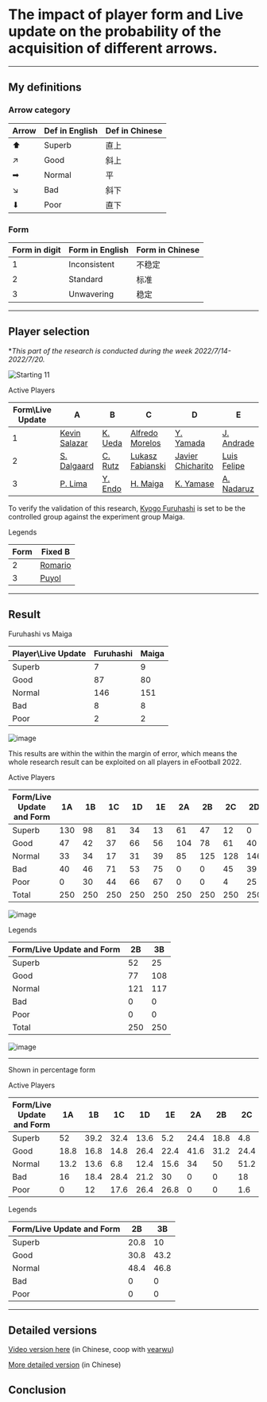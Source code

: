 # The impact of player form and Live update on the probability of the acquisition of different arrows.
---
## My definitions

### Arrow category

| Arrow | Def in English | Def in Chinese |
| --- | --- | --- |
| ⬆ | Superb | 直上 |
| ↗ | Good | 斜上 |
| ➡ | Normal | 平 |
| ↘ | Bad | 斜下 |
| ⬇ | Poor | 直下 |

### Form
| Form in digit | Form in English | Form in Chinese |
| --- | --- | --- |
| 1 | Inconsistent | 不稳定 |
| 2 | Standard | 标准 |
| 3 | Unwavering | 稳定 |

---
## Player selection
\**This part of the research is conducted during the week 2022/7/14-2022/7/20.*

![Starting 11](https://user-images.githubusercontent.com/80454689/187213997-39bec124-3ad3-454f-bafc-46fc6fdcc947.jpg)



Active Players

| Form\Live Update | A | B | C | D | E |
| --- | --- | --- | --- | --- | --- |
| 1 | [Kevin Salazar](https://www.pesmaster.com/k-salazar/efootball-2022/player/119970/) | [K. Ueda](https://www.pesmaster.com/k-ueda/efootball-2022/player/141646/) | [Alfredo Morelos](https://www.pesmaster.com/a-morelos/efootball-2022/player/70377602659067/) | [Y. Yamada](https://www.pesmaster.com/y-yamada/efootball-2022/player/128711/) | [J. Andrade](https://www.pesmaster.com/j-andrade/efootball-2022/player/142371/) |
| 2 | [S. Dalgaard](https://www.pesmaster.com/s-dalgaard/efootball-2022/player/148770/) | [C. Rutz](https://www.pesmaster.com/c-rutz/efootball-2022/player/153254/) | [Lukasz Fabianski](https://www.pesmaster.com/l-fabianski/efootball-2022/player/34437/) | [Javier Chicharito](https://www.pesmaster.com/chicharito/efootball-2022/player/53876338233036/) | [Luis Felipe](https://www.pesmaster.com/luis-felipe/efootball-2022/player/135457/) |
| 3 | [P. Lima](https://www.pesmaster.com/p-lima/efootball-2022/player/65238/) | [Y. Endo](https://www.pesmaster.com/y-endo/efootball-2022/player/53877143503098/) | [H. Maiga](https://www.pesmaster.com/h-maiga/efootball-2022/player/114690/) | [K. Yamase](https://www.pesmaster.com/k-yamase/efootball-2022/player/9/) | [A. Nadaruz](https://www.pesmaster.com/a-nadruz/efootball-2022/player/148016/) |

To verify the validation of this research, [Kyogo Furuhashi](https://www.pesmaster.com/k-furuhashi/efootball-2022/player/70379750153110/) is set to be the controlled group against the experiment group Maiga.


Legends

| Form | Fixed B |
| --- | --- |
| 2 | [Romario](https://www.pesmaster.com/romario/efootball-2022/player/17592186179023/) |
| 3 | [Puyol](https://www.pesmaster.com/puyol/efootball-2022/player/17592186179001/) |

---
## Result

Furuhashi vs Maiga

| Player\Live Update | Furuhashi | Maiga | 
| --- | --- | --- | 
| Superb | 7 | 9 | 
| Good | 87 | 80 | 
| Normal | 146 | 151 | 
| Bad | 8 | 8 | 
| Poor | 2 | 2 | 

![image](https://user-images.githubusercontent.com/80454689/187212158-4ece0c03-fe64-4f78-925f-e17508c86d47.png)


This results are within the within the margin of error, which means the whole research result can be exploited on all players in eFootball 2022.

Active Players


| Form/Live Update and Form	| 1A	| 1B	| 1C	| 1D	| 1E	| 2A	| 2B	| 2C	| 2D	| 2E	| 3A	| 3B	| 3C	| 3D	| 3E | 
| --- | --- | --- | --- | --- | --- | --- | --- | --- | --- | --- | --- | --- | --- | --- | --- |
| Superb	| 130	| 98	| 81	| 34	| 13	| 61	| 47	| 12	| 0	| 0	| 37	| 25	| 9	| 0	| 0 | 
| Good	| 47	| 42	| 37	| 66	| 56	| 104	| 78	| 61	| 40	| 36	| 154	| 134	| 80	| 37	| 0 |
| Normal	| 33	| 34	| 17	| 31	| 39	| 85	| 125	| 128	| 146	| 111	| 59	| 91	| 151	| 177	| 183 | 
| Bad	| 40	| 46	| 71	| 53	| 75	| 0	| 0	| 45	| 39	| 52	| 0	| 0	| 8	| 27	| 40 | 
| Poor	| 0	| 30	| 44	| 66	| 67	| 0	| 0	| 4	| 25	| 51	| 0	| 0	| 2	| 9	| 27 | 
| Total	| 250	| 250	| 250	| 250	| 250	| 250	| 250	| 250	| 250	| 250	| 250	| 250	| 250	| 250	| 250 | 

![image](https://user-images.githubusercontent.com/80454689/187212254-39e7ef1c-ee99-46d2-9fe6-606ba52c40c4.png)


Legends

| Form/Live Update and Form | 2B	| 3B |
| --- | --- | --- |
| Superb | 52	| 25 | 
| Good| 77	| 108 | 
| Normal| 121	| 117 | 
| Bad | 0	| 0 | 
| Poor | 0	| 0 | 
| Total	| 250	| 250 | 

![image](https://user-images.githubusercontent.com/80454689/187214067-aa3e7e46-ce64-4c79-9eb8-fc0a1656bb25.png)


---

Shown in percentage form


Active Players

| Form/Live Update and Form	| 1A	| 1B	| 1C	| 1D	| 1E	| 2A	| 2B	| 2C	| 2D	| 2E	| 3A	| 3B	| 3C	| 3D	| 3E | 
| --- | --- | --- | --- | --- | --- | --- | --- | --- | --- | --- | --- | --- | --- | --- | --- |
| Superb	| 52	| 39.2	| 32.4	| 13.6	| 5.2	| 24.4	| 18.8	| 4.8	| 0	| 0	| 14.8	| 10	| 3.6	| 0	| 0 | 
| Good	| 18.8	| 16.8	| 14.8	| 26.4	| 22.4	| 41.6	| 31.2	| 24.4	| 16	| 14.4	| 61.6	| 53.6	| 32	| 14.8	| 0 |
| Normal	| 13.2	| 13.6	| 6.8	| 12.4	| 15.6	| 34	| 50	| 51.2	| 58.4	| 44.4	| 23.6	| 36.4	| 60.4	| 70.8	| 73.2 | 
| Bad	| 16	| 18.4	| 28.4	| 21.2	| 30	| 0	| 0	| 18	| 15.6	| 20.8	| 0	| 0	| 3.2	| 10.8	| 16 | 
| Poor	| 0	| 12	| 17.6	| 26.4	| 26.8	| 0	| 0	| 1.6	| 10	| 20.4	| 0	| 0	| 0.8	| 3.6	| 10.8 | 


Legends

| Form/Live Update and Form | 2B	| 3B |
| --- | --- | --- |
| Superb | 20.8	| 10 | 
| Good| 30.8	| 43.2 | 
| Normal| 48.4	| 46.8 | 
| Bad | 0	| 0 | 
| Poor | 0	| 0 | 


---

## Detailed versions

[Video version here](https://www.bilibili.com/video/BV14P411j7ks) (in Chinese, coop with [vearwu](https://space.bilibili.com/349810138))

[More detailed version](https://www.bilibili.com/read/cv18167182) (in Chinese)

## Conclusion

